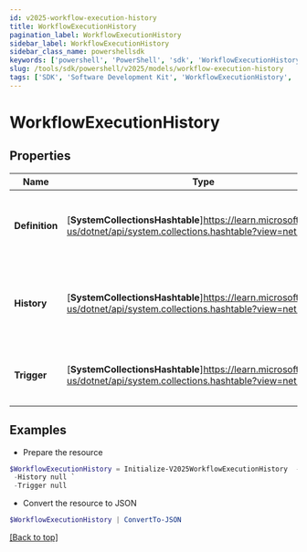 ```yaml
---
id: v2025-workflow-execution-history
title: WorkflowExecutionHistory
pagination_label: WorkflowExecutionHistory
sidebar_label: WorkflowExecutionHistory
sidebar_class_name: powershellsdk
keywords: ['powershell', 'PowerShell', 'sdk', 'WorkflowExecutionHistory', 'V2025WorkflowExecutionHistory'] 
slug: /tools/sdk/powershell/v2025/models/workflow-execution-history
tags: ['SDK', 'Software Development Kit', 'WorkflowExecutionHistory', 'V2025WorkflowExecutionHistory']
---
```



# WorkflowExecutionHistory

## Properties

Name | Type | Description | Notes
------------ | ------------- | ------------- | -------------
**Definition** | [**SystemCollectionsHashtable**]https://learn.microsoft.com/en-us/dotnet/api/system.collections.hashtable?view=net-9.0 | The workflow definition for the workflow execution | [optional] 
**History** | [**SystemCollectionsHashtable**]https://learn.microsoft.com/en-us/dotnet/api/system.collections.hashtable?view=net-9.0 | List of workflow execution events for the given workflow execution | [optional] 
**Trigger** | [**SystemCollectionsHashtable**]https://learn.microsoft.com/en-us/dotnet/api/system.collections.hashtable?view=net-9.0 | The trigger that initiated the workflow execution | [optional] 

## Examples

- Prepare the resource
```powershell
$WorkflowExecutionHistory = Initialize-V2025WorkflowExecutionHistory  -Definition null `
 -History null `
 -Trigger null
```

- Convert the resource to JSON
```powershell
$WorkflowExecutionHistory | ConvertTo-JSON
```


[[Back to top]](#) 

